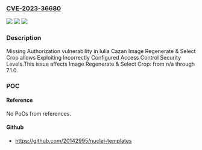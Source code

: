 ### [CVE-2023-36680](https://cve.mitre.org/cgi-bin/cvename.cgi?name=CVE-2023-36680)
![](https://img.shields.io/static/v1?label=Product&message=Image%20Regenerate%20%26%20Select%20Crop&color=blue)
![](https://img.shields.io/static/v1?label=Version&message=n%2Fa&color=blue)
![](https://img.shields.io/static/v1?label=Vulnerability&message=CWE-862%20Missing%20Authorization&color=brighgreen)

### Description

Missing Authorization vulnerability in Iulia Cazan Image Regenerate & Select Crop allows Exploiting Incorrectly Configured Access Control Security Levels.This issue affects Image Regenerate & Select Crop: from n/a through 7.1.0.

### POC

#### Reference
No PoCs from references.

#### Github
- https://github.com/20142995/nuclei-templates

